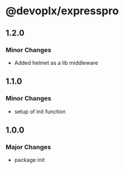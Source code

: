 # @devoplx/expresspro

## 1.2.0

### Minor Changes

- Added helmet as a lib middleware

## 1.1.0

### Minor Changes

- setup of init function

## 1.0.0

### Major Changes

- package init
